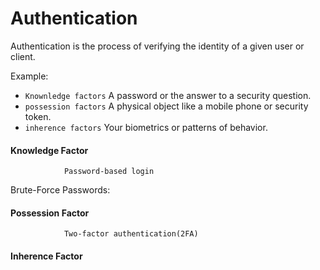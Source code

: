 # Authentication
Authentication is the process of verifying the identity of a given user or client.

Example:
- `Knownledge factors` A password or the answer to a security question. 
- `possession factors` A physical object like a mobile phone or security token.
- `inherence factors` Your biometrics or patterns of behavior.

<!-- -->

#### Knowledge Factor

				Password-based login
Brute-Force Passwords:

#### Possession Factor
				Two-factor authentication(2FA)


#### Inherence Factor